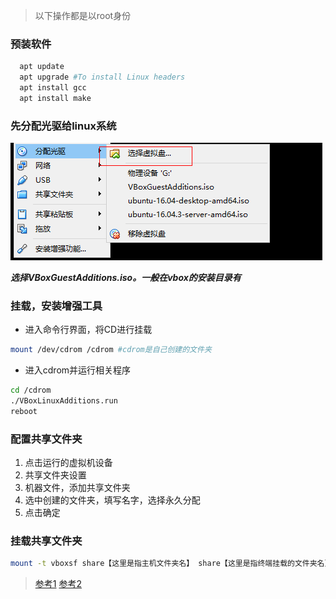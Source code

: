 > 以下操作都是以root身份
### 预装软件
```bash
  apt update
  apt upgrade #To install Linux headers
  apt install gcc
  apt install make
```

### 先分配光驱给linux系统
![增强工具](./install-tool.png)

***选择VBoxGuestAdditions.iso。一般在vbox的安装目录有***

### 挂载，安装增强工具
- 进入命令行界面，将CD进行挂载
```bash
mount /dev/cdrom /cdrom #cdrom是自己创建的文件夹
```
- 进入cdrom并运行相关程序
```bash
cd /cdrom
./VBoxLinuxAdditions.run
reboot
```

### 配置共享文件夹
1. 点击运行的虚拟机设备
2. 共享文件夹设置
3. 机器文件，添加共享文件夹
4. 选中创建的文件夹，填写名字，选择永久分配
5. 点击确定

### 挂载共享文件夹
```bash
mount -t vboxsf share【这里是指主机文件夹名】 share【这里是指终端挂载的文件夹名】
```

> [参考1](http://f.dataguru.cn/thread-456235-1-3.html)
> [参考2](https://askubuntu.com/questions/810980/unable-to-install-virtual-box-guest-additions-on-lubuntu-16-04)

